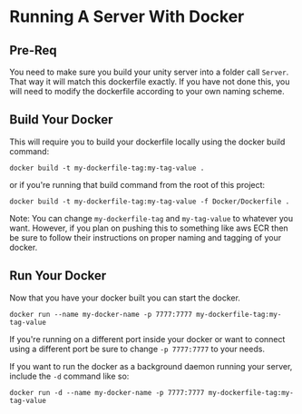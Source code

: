 # Running A Server With Docker
## Pre-Req
You need to make sure you build your unity server into a folder call `Server`. That way it will match this dockerfile exactly. If you have not done this, you will need to modify the dockerfile according to your own naming scheme.

## Build Your Docker
This will require you to build your dockerfile locally using the docker build command:
```
docker build -t my-dockerfile-tag:my-tag-value .
```
or if you're running that build command from the root of this project:
```
docker build -t my-dockerfile-tag:my-tag-value -f Docker/Dockerfile .
```
Note: You can change `my-dockerfile-tag` and `my-tag-value` to whatever you want. However, if you plan on pushing this to something like aws ECR then be sure to follow their instructions on proper naming and tagging of your docker.

## Run Your Docker
Now that you have your docker built you can start the docker.
```
docker run --name my-docker-name -p 7777:7777 my-dockerfile-tag:my-tag-value
```
If you're running on a different port inside your docker or want to connect using a different port be sure to change `-p 7777:7777` to your needs. 

If you want to run the docker as a background daemon running your server, include the `-d` command like so:
```
docker run -d --name my-docker-name -p 7777:7777 my-dockerfile-tag:my-tag-value
```